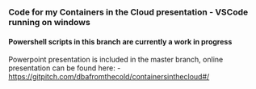### Code for my Containers in the Cloud presentation - VSCode running on windows

#### Powershell scripts in this branch are currently a work in progress

Powerpoint presentation is included in the master branch, online presentation can be found here: -
<br>
https://gitpitch.com/dbafromthecold/containersinthecloud#/
